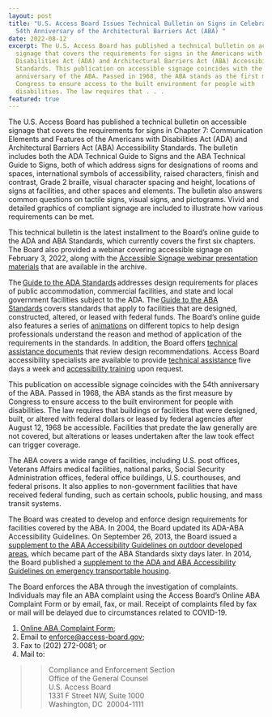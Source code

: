 ```yaml
---
layout: post
title: "U.S. Access Board Issues Technical Bulletin on Signs in Celebration of
  54th Anniversary of the Architectural Barriers Act (ABA) "
date: 2022-08-12
excerpt: The U.S. Access Board has published a technical bulletin on accessible
  signage that covers the requirements for signs in the Americans with
  Disabilities Act (ADA) and Architectural Barriers Act (ABA) Accessibility
  Standards. This publication on accessible signage coincides with the 54th
  anniversary of the ABA. Passed in 1968, the ABA stands as the first measure by
  Congress to ensure access to the built environment for people with
  disabilities. The law requires that . . .
featured: true
---
```

The U.S. Access Board has published a technical bulletin on accessible signage that covers the requirements for signs in Chapter 7: Communication Elements and Features of the Americans with Disabilities Act (ADA) and Architectural Barriers Act (ABA) Accessibility Standards. The bulletin includes both the ADA Technical Guide to Signs and the ABA Technical Guide to Signs, both of which address signs for designations of rooms and spaces, international symbols of accessibility, raised characters, finish and contrast, Grade 2 braille, visual character spacing and height, locations of signs at facilities, and other spaces and elements. The bulletin also answers common questions on tactile signs, visual signs, and pictograms. Vivid and detailed graphics of compliant signage are included to illustrate how various requirements can be met. 

This technical bulletin is the latest installment to the Board’s online guide to the ADA and ABA Standards, which currently covers the first six chapters. The Board also provided a webinar covering accessible signage on February 3, 2022, along with the [Accessible Signage webinar presentation materials](https://www.accessibilityonline.org/ao/archives/110982) that are available in the archive. 

The [Guide to the ADA Standards](https://www.access-board.gov/ada/guides/) addresses design requirements for places of public accommodation, commercial facilities, and state and local government facilities subject to the ADA. The [Guide to the ABA Standards](https://www.access-board.gov/aba/guides/) covers standards that apply to facilities that are designed, constructed, altered, or leased with federal funds. The Board’s online guide also features a series of [animations](https://www.access-board.gov/ada/guides/animations/) on different topics to help design professionals understand the reason and method of application of the requirements in the standards. In addition, the Board offers [technical assistance documents](https://www.access-board.gov/ta/tad/ev/) that review design recommendations. Access Board accessibility specialists are available to provide [technical assistance](https://www.access-board.gov/ta/) five days a week and [accessibility training](https://www.access-board.gov/webinars/training.html) upon request. 

This publication on accessible signage coincides with the 54th anniversary of the ABA. Passed in 1968, the ABA stands as the first measure by Congress to ensure access to the built environment for people with disabilities. The law requires that buildings or facilities that were designed, built, or altered with federal dollars or leased by federal agencies after August 12, 1968 be accessible. Facilities that predate the law generally are not covered, but alterations or leases undertaken after the law took effect can trigger coverage. 

The ABA covers a wide range of facilities, including U.S. post offices, Veterans Affairs medical facilities, national parks, Social Security Administration offices, federal office buildings, U.S. courthouses, and federal prisons. It also applies to non-government facilities that have received federal funding, such as certain schools, public housing, and mass transit systems. 

The Board was created to develop and enforce design requirements for facilities covered by the ABA. In 2004, the Board updated its ADA-ABA Accessibility Guidelines. On September 26, 2013, the Board issued a [supplement to the ABA Accessibility Guidelines on outdoor developed areas](https://www.regulations.gov/document?D=ATBCB-2009-0006-0085), which became part of the ABA Standards sixty days later. In 2014, the Board published a [supplement to the ADA and ABA Accessibility Guidelines on emergency transportable housing](https://www.regulations.gov/document?D=ATBCB-2012-0004-0039). 

The Board enforces the ABA through the investigation of complaints. Individuals may file an ABA complaint using the Access Board’s Online ABA Complaint Form or by email, fax, or mail. Receipt of complaints filed by fax or mail will be delayed due to circumstances related to COVID-19. 

1. [Online ABA Complaint Form](https://cts.access-board.gov/formsiq/form.do?form_name=ABA%20Complaint%20Form%20-%20Facility%20Information); 
2. Email to [enforce@access-board.gov](mailto:enforce@access-board.gov); 
3. Fax to (202) 272-0081; or 
4. Mail to: 

>> Compliance and Enforcement Section \
>> Office of the General Counsel \
>> U.S. Access Board \
>> 1331 F Street NW, Suite 1000 \
>> Washington, DC  20004-1111